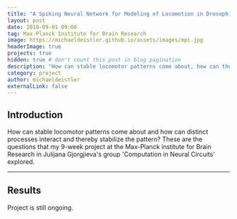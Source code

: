 ```yaml
---
title: "A Spiking Neural Network for Modeling of Locomotion in Drosophila Melanogaster"
layout: post
date: 2018-09-01 09:00
tag: Max-Planck Institute for Brain Research
image: https://michaeldeistler.github.io/assets/images/mpi.jpg
headerImage: true
projects: true
hidden: true # don't count this post in blog pagination
description: "How can stable locomotor patterns come about, how can the two sides of the body coordinate each other and how can such processes be modeled? This is the question that my 9-week project at the Max-Planck institute for Brain Research in Julijana Gjorgjieva's group 'Computation in Neural Circuits' explored."
category: project
author: michaeldeistler
externalLink: false
---
```


## Introduction

How can stable locomotor patterns come about and how can distinct processes interact and thereby stabilize the pattern? These are the questions that my 9-week project at the Max-Planck institute for Brain Research in Julijana Gjorgjieva's group 'Computation in Neural Circuits' explored.

---

## Results

Project is still ongoing.
